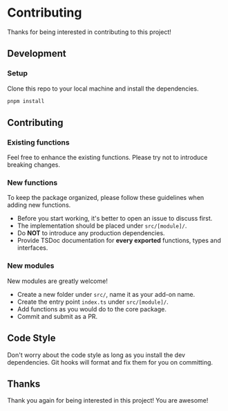 # Contributing

Thanks for being interested in contributing to this project!

## Development 

### Setup

Clone this repo to your local machine and install the dependencies.

```bash
pnpm install
```

<!-- We use Vitepress for rapid development and documenting. You can start it locally by

```bash
pnpm dev
``` -->

## Contributing

### Existing functions

Feel free to enhance the existing functions. Please try not to introduce breaking changes.

### New functions

To keep the package organized, please follow these guidelines when adding new functions.

- Before you start working, it's better to open an issue to discuss first.
- The implementation should be placed under `src/[module]/`.
- Do **NOT** to introduce any production dependencies.
- Provide TSDoc documentation for **every exported** functions, types and interfaces.

### New modules

New modules are greatly welcome!

- Create a new folder under `src/`, name it as your add-on name. 
- Create the entry point `index.ts` under `src/[module]/`.
- Add functions as you would do to the core package.
- Commit and submit as a PR.

## Code Style

Don't worry about the code style as long as you install the dev dependencies. Git hooks will format and fix them for you on committing.

## Thanks

Thank you again for being interested in this project! You are awesome!